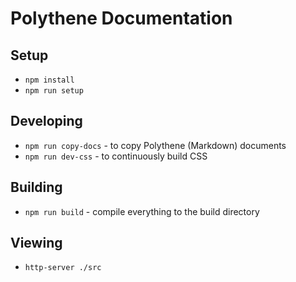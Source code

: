 # Polythene Documentation

## Setup

* `npm install`
* `npm run setup`

## Developing

* `npm run copy-docs` - to copy Polythene (Markdown) documents
* `npm run dev-css` - to continuously build CSS

## Building

* `npm run build` - compile everything to the build directory

## Viewing

* `http-server ./src`
